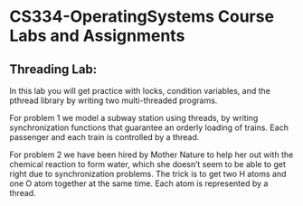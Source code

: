 # CS334-OperatingSystems Course Labs and Assignments

## Threading Lab: 

In this lab you will get practice with locks, condition variables, and the pthread library by writing two multi-threaded programs.

  For problem 1 we model a subway station using threads, by writing synchronization functions that guarantee an orderly     loading of trains. Each passenger and each train is controlled by a thread.
  
   For problem 2 we have been hired by Mother Nature to help her out with the chemical reaction to form water, which she doesn’t seem to be able to get right due to synchronization problems. The trick is to get two H atoms and one O atom together at the same time. Each atom is represented by a thread. 
  
 
